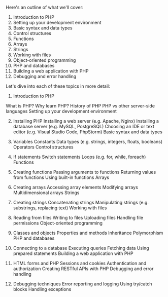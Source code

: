 Here's an outline of what we'll cover:
1. Introduction to PHP
2. Setting up your development environment
3. Basic syntax and data types
4. Control structures
5. Functions
6. Arrays
7. Strings
8. Working with files
9. Object-oriented programming
10. PHP and databases
11. Building a web application with PHP
12. Debugging and error handling

Let's dive into each of these topics in more detail:

1. Introduction to PHP

What is PHP?
Why learn PHP?
History of PHP
PHP vs other server-side languages
Setting up your development environment

2. Installing PHP
Installing a web server (e.g. Apache, Nginx)
Installing a database server (e.g. MySQL, PostgreSQL)
Choosing an IDE or text editor (e.g. Visual Studio Code, PhpStorm)
Basic syntax and data types

3. Variables
Constants
Data types (e.g. strings, integers, floats, booleans)
Operators
Control structures

4. If statements
Switch statements
Loops (e.g. for, while, foreach)
Functions

5. Creating functions
Passing arguments to functions
Returning values from functions
Using built-in functions
Arrays

6. Creating arrays
Accessing array elements
Modifying arrays
Multidimensional arrays
Strings

7. Creating strings
Concatenating strings
Manipulating strings (e.g. substrings, replacing text)
Working with files

8. Reading from files
Writing to files
Uploading files
Handling file permissions
Object-oriented programming

9. Classes and objects
Properties and methods
Inheritance
Polymorphism
PHP and databases

10. Connecting to a database
Executing queries
Fetching data
Using prepared statements
Building a web application with PHP

11. HTML forms and PHP
Sessions and cookies
Authentication and authorization
Creating RESTful APIs with PHP
Debugging and error handling

12. Debugging techniques
Error reporting and logging
Using try/catch blocks
Handling exceptions